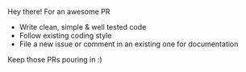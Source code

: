 Hey there! For an awesome PR

- Write clean, simple & well tested code
- Follow existing coding style
- File a new issue or comment in an existing one for documentation

Keep those PRs pouring in :)